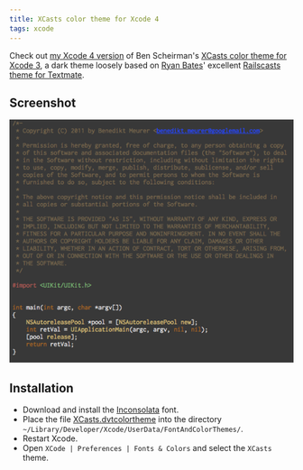 ```yaml
---
title: XCasts color theme for Xcode 4
tags: xcode
---
```


Check out [my Xcode 4 version](http://github.com/bmeurer/XCasts-color-theme-for-Xcode-4)
of Ben Scheirman's [XCasts color theme for Xcode 3](http://flux88.com/2010/05/my-xcode-theme/),
a dark theme loosely based on [Ryan Bates](http://railscasts.com/)' excellent [Railscasts theme
for Textmate](http://railscasts.com/about).

## Screenshot

![Screenshot](https://github.com/bmeurer/XCasts-color-theme-for-Xcode-4/raw/master/XCasts-screenshot.png "Screenshot")

## Installation

- Download and install the [Inconsolata](http://www.levien.com/type/myfonts/inconsolata.html) font.
- Place the file [XCasts.dvtcolortheme](http://raw.github.com/bmeurer/XCasts-color-theme-for-Xcode-4/master/XCasts.dvtcolortheme) into the directory `~/Library/Developer/Xcode/UserData/FontAndColorThemes/`.
- Restart Xcode.
- Open `XCode | Preferences | Fonts & Colors` and select the `XCasts` theme.
